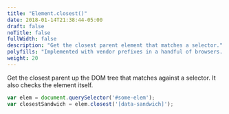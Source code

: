```yaml
---
title: "Element.closest()"
date: 2018-01-14T21:38:44-05:00
draft: false
noTitle: false
fullWidth: false
description: "Get the closest parent element that matches a selector."
polyfills: "Implemented with vendor prefixes in a handful of browsers. [Use with a polyfill.](/polyfills/closest/)"
weight: 20
---
```


Get the closest parent up the DOM tree that matches against a selector. It also checks the element itself.

```javascript
var elem = document.querySelector('#some-elem');
var closestSandwich = elem.closest('[data-sandwich]');
```
